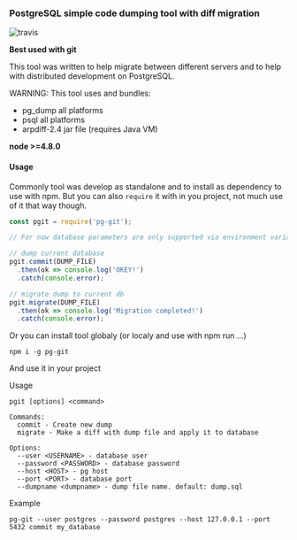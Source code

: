 ### PostgreSQL simple code dumping tool with diff migration

![travis](https://travis-ci.org/soulman-is-good/pg-git.svg?branch=master)

**Best used with git**

This tool was written to help migrate between different servers and to help with distributed development on PostgreSQL.

WARNING: This tool uses and bundles:

- pg_dump all platforms
- psql all platforms
- arpdiff-2.4 jar file (requires Java VM)

**node >=4.8.0**

#### Usage

Commonly tool was develop as standalone and to install as dependency to use with npm. But you can also `require`
it with in you project, not much use of it that way though.

```js
const pgit = require('pg-git');

// For now database parameters are only supported via environment variables

// dump current database
pgit.commit(DUMP_FILE)
  .then(ok => console.log('OKEY!')
  .catch(console.error);

// migrate dump to current db
pgit.migrate(DUMP_FILE)
  .then(ok => console.log('Migration completed!')
  .catch(console.error);
```

Or you can install tool globaly (or localy and use with npm run ...)

```
npm i -g pg-git
```

And use it in your project

Usage 

```
pgit [options] <command>

Commands:
  commit - Create new dump
  migrate - Make a diff with dump file and apply it to database

Options:
  --user <USERNAME> - database user
  --password <PASSWORD> - database password
  --host <HOST> - pg host
  --port <PORT> - database port
  --dumpname <dumpname> - dump file name. default: dump.sql
```

Example

```
pg-git --user postgres --password postgres --host 127.0.0.1 --port 5432 commit my_database
```
